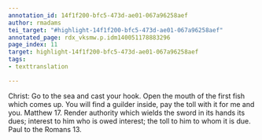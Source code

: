 ```yaml
---
annotation_id: 14f1f200-bfc5-473d-ae01-067a96258aef
author: rmadams
tei_target: "#highlight-14f1f200-bfc5-473d-ae01-067a96258aef"
annotated_page: rdx_vksmw.p.idm140051178883296
page_index: 11
target: highlight-14f1f200-bfc5-473d-ae01-067a96258aef
tags:
- texttranslation

---
```

Christ: Go to the sea and cast your hook. Open the mouth of the first fish which comes up. You will find a guilder inside, pay the toll with it for me and you. Matthew 17. Render authority which wields the sword in its hands its dues; interest to him who is owed interest; the toll to him to whom it is due. Paul to the Romans 13.